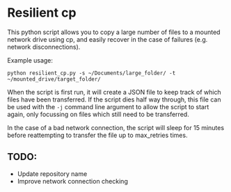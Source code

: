 # Resilient cp

This python script allows you to copy a large number of files to a mounted network drive using cp, and easily recover in the case of failures (e.g. network disconnections).

Example usage:

``` python resilient_cp.py -s ~/Documents/large_folder/ -t ~/mounted_drive/target_folder/ ```


When the script is first run, it will create a JSON file to keep track of which files have been transferred. If the script dies half way through, this file can be used with the `-j` command line argument to allow the script to start again, only focussing on files which still need to be transferred.

In the case of a bad network connection, the script will sleep for 15 minutes before reattempting to transfer the file up to max_retries times.

## TODO:

* Update repository name
* Improve network connection checking

